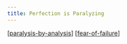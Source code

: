 ```yaml
---
title: Perfection is Paralyzing
---
```


[[paralysis-by-analysis]]
[[fear-of-failure]]







[//begin]: # "Autogenerated link references for markdown compatibility"
[fear-of-failure]: ./../bubbles/fear-of-failure "fear-of-failure"
[paralysis-by-analysis]: ./../bubbles/paralysis-by-analysis "paralysis-by-analysis"
[//end]: # "Autogenerated link references"
